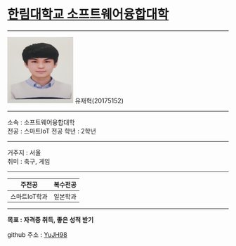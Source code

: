 # [한림대학교 소프트웨어융합대학]
[한림대학교 소프트웨어융합대학]:https://sw.hallym.ac.kr/         
---         
<img src=YJH.jpg height=150 width=150>
유재혁(20175152)

---

소속 : 소프트웨어융합대학   
전공 : 스마트IoT 전공
학년 : 2학년

----------------

거주지 : 서울   
취미 : 축구, 게임   

----------
|주전공|복수전공|     
|---|---|      
|스마트IoT학과|일본학과|     

---------------------

**목표 : 자격증 취득, 좋은 성적 받기**    


github 주소 : [YuJH98][github]    

[github]:http://github.com/YuJH98


